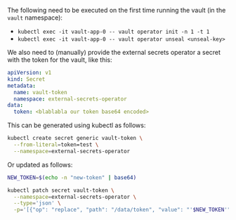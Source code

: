 The following need to be executed on the first time running the vault (in the `vault` namespace):
* `kubectl exec -it vault-app-0 -- vault operator init -n 1 -t 1`
* `kubectl exec -it vault-app-0 -- vault operator unseal <unseal-key>`

We also need to (manually) provide the external secrets operator a secret with the token for the vault, like this:
```yaml
apiVersion: v1
kind: Secret
metadata:
  name: vault-token
  namespace: external-secrets-operator
data:
  token: <blablabla our token base64 encoded>
```

This can be generated using kubectl as follows:
```bash
kubectl create secret generic vault-token \
  --from-literal=token=test \
  --namespace=external-secrets-operator
```

Or updated as follows:
```bash
NEW_TOKEN=$(echo -n "new-token" | base64)

kubectl patch secret vault-token \
  --namespace=external-secrets-operator \
  --type='json' \
  -p='[{"op": "replace", "path": "/data/token", "value": "'$NEW_TOKEN'"}]'
 ```

